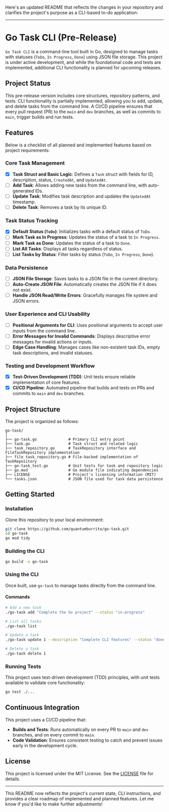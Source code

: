 Here's an updated README that reflects the changes in your repository and clarifies the project's purpose as a CLI-based to-do application:

---

# Go Task CLI (Pre-Release)

`Go Task CLI` is a command-line tool built in Go, designed to manage tasks with statuses (`ToDo`, `In Progress`, `Done`) using JSON file storage. This project is under active development, and while the foundational code and tests are implemented, additional CLI functionality is planned for upcoming releases.

## Project Status

This pre-release version includes core structures, repository patterns, and tests. CLI functionality is partially implemented, allowing you to add, update, and delete tasks from the command line. A CI/CD pipeline ensures that every pull request (PR) to the `main` and `dev` branches, as well as commits to `main`, trigger builds and run tests.

## Features

Below is a checklist of all planned and implemented features based on project requirements:

### Core Task Management
- [x] **Task Struct and Basic Logic**: Defines a `Task` struct with fields for ID, description, status, `CreatedAt`, and `UpdatedAt`.
- [ ] **Add Task**: Allows adding new tasks from the command line, with auto-generated IDs.
- [ ] **Update Task**: Modifies task description and updates the `UpdatedAt` timestamp.
- [ ] **Delete Task**: Removes a task by its unique ID.

### Task Status Tracking
- [x] **Default Status (`ToDo`)**: Initializes tasks with a default status of `ToDo`.
- [ ] **Mark Task as In Progress**: Updates the status of a task to `In Progress`.
- [ ] **Mark Task as Done**: Updates the status of a task to `Done`.
- [ ] **List All Tasks**: Displays all tasks regardless of status.
- [ ] **List Tasks by Status**: Filter tasks by status (`ToDo`, `In Progress`, `Done`).

### Data Persistence
- [ ] **JSON File Storage**: Saves tasks to a JSON file in the current directory.
- [ ] **Auto-Create JSON File**: Automatically creates the JSON file if it does not exist.
- [ ] **Handle JSON Read/Write Errors**: Gracefully manages file system and JSON errors.

### User Experience and CLI Usability
- [ ] **Positional Arguments for CLI**: Uses positional arguments to accept user inputs from the command line.
- [ ] **Error Messages for Invalid Commands**: Displays descriptive error messages for invalid actions or inputs.
- [ ] **Edge Case Handling**: Manages cases like non-existent task IDs, empty task descriptions, and invalid statuses.

### Testing and Development Workflow
- [x] **Test-Driven Development (TDD)**: Unit tests ensure reliable implementation of core features.
- [x] **CI/CD Pipeline**: Automated pipeline that builds and tests on PRs and commits to `main` and `dev` branches.

## Project Structure

The project is organized as follows:

```
go-task/
│
├── go-task.go              # Primary CLI entry point
├── task.go                 # Task struct and related logic
├── task_repository.go      # TaskRepository interface and FileTaskRepository implementation
├── file_task_repository.go # File-backed implementation of TaskRepository
├── go-task_test.go         # Unit tests for task and repository logic
├── go.mod                  # Go module file indicating dependencies
├── LICENSE                 # Project's licensing information (MIT)
└── tasks.json              # JSON file used for task data persistence
```

## Getting Started

### Installation

Clone this repository to your local environment:

```bash
git clone https://github.com/quantumburrito/go-task.git
cd go-task
go mod tidy
```

### Building the CLI

```bash
go build -o go-task
```

### Using the CLI

Once built, use `go-task` to manage tasks directly from the command line.

#### Commands

```bash
# Add a new task
./go-task add "Complete the Go project" --status "in-progress"

# List all tasks
./go-task list

# Update a task
./go-task update 1 --description "Complete CLI features" --status "done"

# Delete a task
./go-task delete 1
```

### Running Tests

This project uses test-driven development (TDD) principles, with unit tests available to validate core functionality:

```bash
go test ./...
```

## Continuous Integration

This project uses a CI/CD pipeline that:

- **Builds and Tests**: Runs automatically on every PR to `main` and `dev` branches, and on every commit to `main`.
- **Code Validation**: Ensures consistent testing to catch and prevent issues early in the development cycle.

## License

This project is licensed under the MIT License. See the [LICENSE](./LICENSE) file for details.

---

This README now reflects the project's current state, CLI instructions, and provides a clear roadmap of implemented and planned features. Let me know if you'd like to make further adjustments!